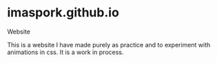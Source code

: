 # imaspork.github.io
Website

This is a website I have made purely as practice and to experiment with animations in css. It is a work in process.
